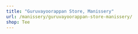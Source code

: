 ```yaml
---
title: "Guruvayoorappan Store, Manissery"
url: /manissery/guruvayoorappan-store-manissery/
shop: Tee
---
```

